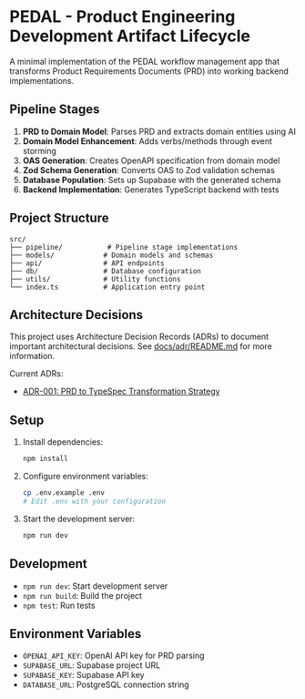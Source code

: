 # PEDAL - Product Engineering Development Artifact Lifecycle

A minimal implementation of the PEDAL workflow management app that transforms Product Requirements Documents (PRD) into working backend implementations.

## Pipeline Stages

1. **PRD to Domain Model**: Parses PRD and extracts domain entities using AI
2. **Domain Model Enhancement**: Adds verbs/methods through event storming
3. **OAS Generation**: Creates OpenAPI specification from domain model
4. **Zod Schema Generation**: Converts OAS to Zod validation schemas
5. **Database Population**: Sets up Supabase with the generated schema
6. **Backend Implementation**: Generates TypeScript backend with tests

## Project Structure

```
src/
├── pipeline/           # Pipeline stage implementations
├── models/            # Domain models and schemas
├── api/               # API endpoints
├── db/                # Database configuration
├── utils/             # Utility functions
└── index.ts           # Application entry point
```

## Architecture Decisions

This project uses Architecture Decision Records (ADRs) to document important architectural decisions. See [docs/adr/README.md](docs/adr/README.md) for more information.

Current ADRs:
- [ADR-001: PRD to TypeSpec Transformation Strategy](docs/adr/001-prd-to-typespec-transformation.md)

## Setup

1. Install dependencies:
   ```bash
   npm install
   ```

2. Configure environment variables:
   ```bash
   cp .env.example .env
   # Edit .env with your configuration
   ```

3. Start the development server:
   ```bash
   npm run dev
   ```

## Development

- `npm run dev`: Start development server
- `npm run build`: Build the project
- `npm test`: Run tests

## Environment Variables

- `OPENAI_API_KEY`: OpenAI API key for PRD parsing
- `SUPABASE_URL`: Supabase project URL
- `SUPABASE_KEY`: Supabase API key
- `DATABASE_URL`: PostgreSQL connection string
